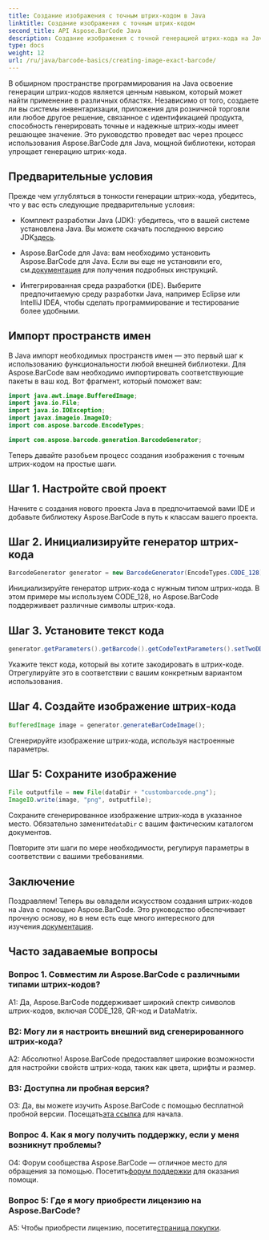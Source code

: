 ```yaml
---
title: Создание изображения с точным штрих-кодом в Java
linktitle: Создание изображения с точным штрих-кодом
second_title: API Aspose.BarCode Java
description: Создание изображения с точной генерацией штрих-кода на Java с помощью Aspose.BarCode. Легко создавайте собственные штрих-коды. Изучите документацию, загрузите и получите поддержку.
type: docs
weight: 12
url: /ru/java/barcode-basics/creating-image-exact-barcode/
---
```

В обширном пространстве программирования на Java освоение генерации штрих-кодов является ценным навыком, который может найти применение в различных областях. Независимо от того, создаете ли вы системы инвентаризации, приложения для розничной торговли или любое другое решение, связанное с идентификацией продукта, способность генерировать точные и надежные штрих-коды имеет решающее значение. Это руководство проведет вас через процесс использования Aspose.BarCode для Java, мощной библиотеки, которая упрощает генерацию штрих-кода.

## Предварительные условия

Прежде чем углубляться в тонкости генерации штрих-кода, убедитесь, что у вас есть следующие предварительные условия:

-  Комплект разработки Java (JDK): убедитесь, что в вашей системе установлена Java. Вы можете скачать последнюю версию JDK[здесь](https://www.oracle.com/java/technologies/javase-downloads.html).

-  Aspose.BarCode для Java: вам необходимо установить Aspose.BarCode для Java. Если вы еще не установили его, см.[документация](https://reference.aspose.com/barcode/java/) для получения подробных инструкций.

- Интегрированная среда разработки (IDE). Выберите предпочитаемую среду разработки Java, например Eclipse или IntelliJ IDEA, чтобы сделать программирование и тестирование более удобными.

## Импорт пространств имен

В Java импорт необходимых пространств имен — это первый шаг к использованию функциональности любой внешней библиотеки. Для Aspose.BarCode вам необходимо импортировать соответствующие пакеты в ваш код. Вот фрагмент, который поможет вам:

```java
import java.awt.image.BufferedImage;
import java.io.File;
import java.io.IOException;
import javax.imageio.ImageIO;
import com.aspose.barcode.EncodeTypes;

import com.aspose.barcode.generation.BarcodeGenerator;
```

Теперь давайте разобьем процесс создания изображения с точным штрих-кодом на простые шаги.

## Шаг 1. Настройте свой проект

Начните с создания нового проекта Java в предпочитаемой вами IDE и добавьте библиотеку Aspose.BarCode в путь к классам вашего проекта.

## Шаг 2. Инициализируйте генератор штрих-кода

```java
BarcodeGenerator generator = new BarcodeGenerator(EncodeTypes.CODE_128);
```

Инициализируйте генератор штрих-кода с нужным типом штрих-кода. В этом примере мы используем CODE_128, но Aspose.BarCode поддерживает различные символы штрих-кода.

## Шаг 3. Установите текст кода

```java
generator.getParameters().getBarcode().getCodeTextParameters().setTwoDDisplayText("123456");
```

Укажите текст кода, который вы хотите закодировать в штрих-коде. Отрегулируйте это в соответствии с вашим конкретным вариантом использования.

## Шаг 4. Создайте изображение штрих-кода

```java
BufferedImage image = generator.generateBarCodeImage();
```

Сгенерируйте изображение штрих-кода, используя настроенные параметры.

## Шаг 5: Сохраните изображение

```java
File outputfile = new File(dataDir + "custombarcode.png");
ImageIO.write(image, "png", outputfile);
```

 Сохраните сгенерированное изображение штрих-кода в указанное место. Обязательно замените`dataDir` с вашим фактическим каталогом документов.

Повторите эти шаги по мере необходимости, регулируя параметры в соответствии с вашими требованиями.

## Заключение

 Поздравляем! Теперь вы овладели искусством создания штрих-кодов на Java с помощью Aspose.BarCode. Это руководство обеспечивает прочную основу, но в нем есть еще много интересного для изучения.[документация](https://reference.aspose.com/barcode/java/).

## Часто задаваемые вопросы

### Вопрос 1. Совместим ли Aspose.BarCode с различными типами штрих-кодов?

A1: Да, Aspose.BarCode поддерживает широкий спектр символов штрих-кодов, включая CODE_128, QR-код и DataMatrix.

### В2: Могу ли я настроить внешний вид сгенерированного штрих-кода?

А2: Абсолютно! Aspose.BarCode предоставляет широкие возможности для настройки свойств штрих-кода, таких как цвета, шрифты и размер.

### В3: Доступна ли пробная версия?

 О3: Да, вы можете изучить Aspose.BarCode с помощью бесплатной пробной версии. Посещать[эта ссылка](https://releases.aspose.com/) для начала.

### Вопрос 4. Как я могу получить поддержку, если у меня возникнут проблемы?

 О4: Форум сообщества Aspose.BarCode — отличное место для обращения за помощью. Посетить[форум поддержки](https://forum.aspose.com/c/barcode/13) для оказания помощи.

### Вопрос 5: Где я могу приобрести лицензию на Aspose.BarCode?

 A5: Чтобы приобрести лицензию, посетите[страница покупки](https://purchase.aspose.com/buy).